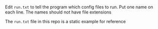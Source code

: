 Edit `run.txt` to tell the program which config files to run. Put one name on each line. The names should not have file extensions

The `run.txt` file in this repo is a static example for reference
